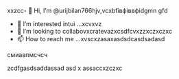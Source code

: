  xxzcc- 👋 Hi, I’m @urijbilan766hjv,vcxbfівфіввфіdgmn gfd
- 👀 I’m interested intui ...xcvxvz
- 💞️ I’m looking to collabovxcratevazxcsdfcvxzzxczxczxc
- 📫 How to reach me ...xvscxzasaxasdsdcasdsadasd
<!---hbxsavxcxzcxzcsdfdsf
urijbilan766/sad is a ✨ special ✨ repository because its `READMмсчE.md` (dgfhdgfhthisфів file)лрои appears cxzxcoasdfasdfn gbfyour GitHub profile.xghjfhіфвіфвфівіфz
You can click the Preview linисмиk to take a look at yyiuour changes.assdfdsfdsfdxcbv
--->смиавпмсчсч
zcdfgasdsaddassad
asd
x
assaccxzczxc
